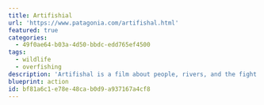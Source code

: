 ```yaml
---
title: Artifishial
url: 'https://www.patagonia.com/artifishal.html'
featured: true
categories:
  - 49f0ae64-b03a-4d50-bbdc-edd765ef4500
tags:
  - wildlife
  - overfishing
description: 'Artifishal is a film about people, rivers, and the fight for the future of wild fish and the environment that supports them. It explores wild salmon’s slide toward extinction, threats posed by fish hatcheries and fish farms, and our continued loss of faith in nature.'
blueprint: action
id: bf81a6c1-e78e-48ca-b0d9-a937167a4cf8
---
```

